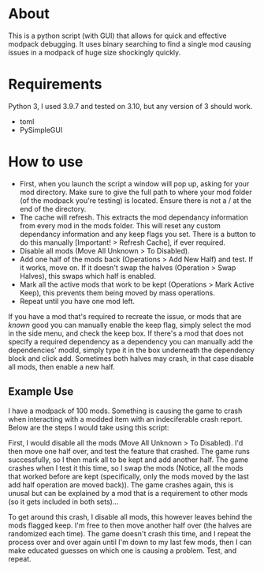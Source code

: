 # About
This is a python script (with GUI) that allows for quick and effective modpack debugging. It uses binary searching to find a single mod causing issues in a modpack of huge size shockingly quickly.

# Requirements
Python 3, I used 3.9.7 and tested on 3.10, but any version of 3 should work.
* toml
* PySimpleGUI

# How to use
* First, when you launch the script a window will pop up, asking for your mod directory. Make sure to give the full path to where your mod folder (of the modpack you're testing) is located. Ensure there is not a / at the end of the directory.
* The cache will refresh. This extracts the mod dependancy information from every mod in the mods folder. This will reset any custom dependancy information and any keep flags you set. There is a button to do this manually [Important! > Refresh Cache], if ever required.
* Disable all mods (Move All Unknown > To Disabled).
* Add one half of the mods back (Operations > Add New Half) and test. If it works, move on. If it doesn't swap the halves (Operation > Swap Halves), this swaps which half is enabled.
* Mark all the active mods that work to be kept (Operations > Mark Active Keep), this prevents them being moved by mass operations. 
* Repeat until you have one mod left.

If you have a mod that's required to recreate the issue, or mods that are *known* good you can manually enable the keep flag, simply select the mod in the side menu, and check the keep box. If there's a mod that does not specify a required dependency as a dependency you can manually add the dependencies' modId, simply type it in the box underneath the dependency block and click add. Sometimes both halves may crash, in that case disable all mods, then enable a new half.

## Example Use
I have a modpack of 100 mods. Something is causing the game to crash when interacting with a modded item with an indeciferable crash report. Below are the steps I would take using this script:

First, I would disable all the mods (Move All Unknown > To Disabled). I'd then move one half over, and test the feature that crashed. The game runs successfully, so I then mark all to be kept and add another half. The game crashes when I test it this time, so I swap the mods (Notice, all the mods that worked before are kept (specifically, only the mods moved by the last add half operation are moved back)). The game crashes again, this is unusal but can be explained by a mod that is a requirement to other mods (so it gets included in both sets)...

To get around this crash, I disable all mods, this however leaves behind the mods flagged keep. I'm free to then move another half over (the halves are randomized each time). The game doesn't crash this time, and I repeat the process over and over again until I'm down to my last few mods, then I can make educated guesses on which one is causing a problem. Test, and repeat.

